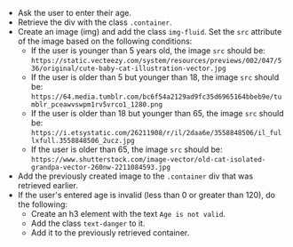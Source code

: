 - Ask the user to enter their age.
- Retrieve the div with the class `.container`.
- Create an image (img) and add the class `img-fluid`. Set the `src` attribute of the image based on the following conditions:
    - If the user is younger than 5 years old, the image `src` should be: `https://static.vecteezy.com/system/resources/previews/002/047/536/original/cute-baby-cat-illustration-vector.jpg`
    - If the user is older than 5 but younger than 18, the image `src` should be: `https://64.media.tumblr.com/bc6f54a2129ad9fc35d6965164bbeb9e/tumblr_pceawvswpm1rv5vrco1_1280.png`
    - If the user is older than 18 but younger than 65, the image `src` should be: `https://i.etsystatic.com/26211908/r/il/2daa6e/3558848506/il_fullxfull.3558848506_2ucz.jpg`
    - If the user is older than 65, the image `src` should be: `https://www.shutterstock.com/image-vector/old-cat-isolated-grandpa-vector-260nw-2211084593.jpg`
- Add the previously created image to the `.container` div that was retrieved earlier.
- If the user's entered age is invalid (less than 0 or greater than 120), do the following:
    - Create an h3 element with the text `Age is not valid`.
    - Add the class `text-danger` to it.
    - Add it to the previously retrieved container.